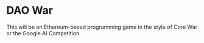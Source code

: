DAO War
=======

This will be an Ethereum-based programming game in the style of Core War or the Google AI Competition.
